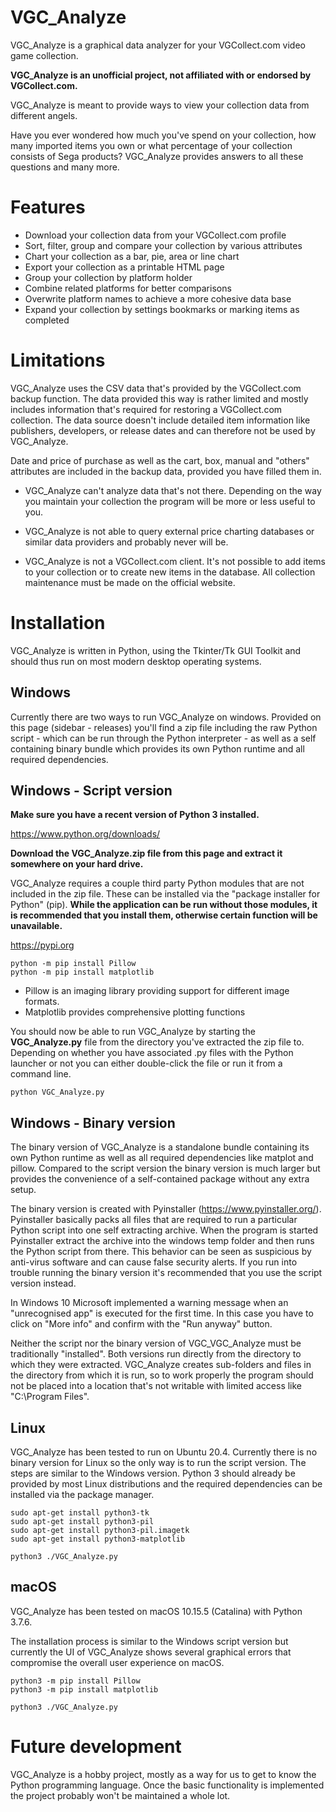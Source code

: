 # VGC_Analyze
VGC_Analyze is a graphical data analyzer for your VGCollect.com video game collection.

**VGC_Analyze is an unofficial project, not affiliated with or endorsed by VGCollect.com.**


VGC_Analyze is meant to provide ways to view your collection data from different angels.

Have you ever wondered how much you've spend on your collection, how many imported items you own or what percentage of your collection consists of Sega products? VGC_Analyze provides answers to all these questions and many more.


# Features
 * Download your collection data from your VGCollect.com profile
 * Sort, filter, group and compare your collection by various attributes
 * Chart your collection as a bar, pie, area or line chart
 * Export your collection as a printable HTML page
 * Group your collection by platform holder
 * Combine related platforms for better comparisons
 * Overwrite platform names to achieve a more cohesive data base
 * Expand your collection by settings bookmarks or marking items as completed


# Limitations
VGC_Analyze uses the CSV data that's provided by the VGCollect.com backup function. The data provided this way is rather limited and mostly includes information that's required for restoring a VGCollect.com collection. The data source doesn't include detailed item information like publishers, developers, or release dates and can therefore not be used by VGC_Analyze.

Date and price of purchase as well as the cart, box, manual and "others" attributes are included in the backup data, provided you have filled them in.

 * VGC_Analyze can't analyze data that's not there. Depending on the way you maintain your collection the program will be more or less useful to you.

 * VGC_Analyze is not able to query external price charting databases or similar data providers and probably never will be.

 * VGC_Analyze is not a VGCollect.com client. It's not possible to add items to your collection or to create new items in the database. All collection maintenance must be made on the official website.


# Installation
VGC_Analyze is written in Python, using the Tkinter/Tk GUI Toolkit and should thus run on most modern desktop operating systems.

## Windows
Currently there are two ways to run VGC_Analyze on windows. Provided on this page (sidebar - releases) you'll find a zip file including the raw Python script - which can be run through the Python interpreter - as well as a self containing binary bundle which provides its own Python runtime and all required dependencies.

## Windows - Script version
**Make sure you have a recent version of Python 3 installed.**

https://www.python.org/downloads/

**Download the VGC_Analyze.zip file from this page and extract it somewhere on your hard drive.**

VGC_Analyze requires a couple third party Python modules that are not included in the zip file. These can be installed via the "package installer for Python" (pip). **While the application can be run without those modules, it is recommended that you install them, otherwise certain function will be unavailable.**

https://pypi.org

```
python -m pip install Pillow
python -m pip install matplotlib
```

 * Pillow is an imaging library providing support for different image formats.
 * Matplotlib provides comprehensive plotting functions


You should now be able to run VGC_Analyze by starting the **VGC_Analyze.py** file from the directory you've extracted the zip file to. Depending on whether you have associated .py files with the Python launcher or not you can either double-click the file or run it from a command line.

```
python VGC_Analyze.py
```


## Windows - Binary version
The binary version of VGC_Analyze is a standalone bundle containing its own Python runtime as well as all required dependencies like matplot and pillow. Compared to the script version the binary version is much larger but provides the convenience of a self-contained package without any extra setup.

The binary version is created with Pyinstaller (https://www.pyinstaller.org/). Pyinstaller basically packs all files that are required to run a particular Python script into one self extracting archive. When the program is started Pyinstaller extract the archive into the windows temp folder and then runs the Python script from there. This behavior can be seen as suspicious by anti-virus software and can cause false security alerts. If you run into trouble running the binary version it's recommended that you use the script version instead.

In Windows 10 Microsoft implemented a warning message when an "unrecognised app" is executed for the first time. In this case you have to click on "More info" and confirm with the "Run anyway" button.


Neither the script nor the binary version of VGC_VGC_Analyze must be traditionally "installed". Both versions run directly from the directory to which they were extracted. VGC_Analyze creates sub-folders and files in the directory from which it is run, so to work properly the program should not be placed into a location that's not writable with limited access like "C:\Program Files".



## Linux
VGC_Analyze has been tested to run on Ubuntu 20.4. Currently there is no binary version for Linux so the only way is to run the script version. The steps are similar to the Windows version. Python 3 should already be provided by most Linux distributions and the required dependencies can be installed via the package manager.

```
sudo apt-get install python3-tk
sudo apt-get install python3-pil
sudo apt-get install python3-pil.imagetk
sudo apt-get install python3-matplotlib

python3 ./VGC_Analyze.py
```


## macOS
VGC_Analyze has been tested on macOS 10.15.5 (Catalina) with Python 3.7.6.

The installation process is similar to the Windows script version but currently the UI of VGC_Analyze shows several graphical errors that compromise the overall user experience on macOS.

```
python3 -m pip install Pillow
python3 -m pip install matplotlib

python3 ./VGC_Analyze.py
```


# Future development
VGC_Analyze is a hobby project, mostly as a way for us to get to know the Python programming language. Once the basic functionality is implemented the project probably won't be maintained a whole lot.

